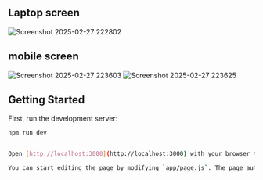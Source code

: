 ## Laptop screen
![Screenshot 2025-02-27 222802](https://github.com/user-attachments/assets/8db52bec-4697-48e9-80c1-ebd4079f68b7)

## mobile screen
![Screenshot 2025-02-27 223603](https://github.com/user-attachments/assets/99eb6136-5a52-44b7-82aa-002af7a77068)
![Screenshot 2025-02-27 223625](https://github.com/user-attachments/assets/34fca05e-5b6e-4988-951e-ea5d7b7f3707)


## Getting Started

First, run the development server:

```bash
npm run dev


Open [http://localhost:3000](http://localhost:3000) with your browser to see the result.

You can start editing the page by modifying `app/page.js`. The page auto-updates as you edit the file.


